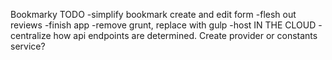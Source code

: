 Bookmarky TODO
-simplify bookmark create and edit form
-flesh out reviews
-finish app
-remove grunt, replace with gulp
-host IN THE CLOUD
-centralize how api endpoints are determined. Create provider or constants service?